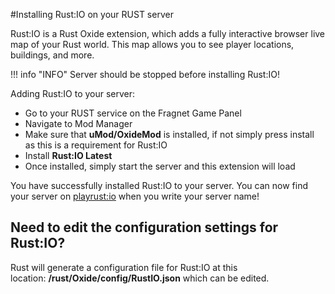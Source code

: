 #Installing Rust:IO on your RUST server

Rust:IO is a Rust Oxide extension, which adds a fully interactive browser live map of your Rust world. This map allows you to see player locations, buildings, and more. 

!!! info "INFO"
	Server should be stopped before installing Rust:IO!

Adding Rust:IO to your server:

*   Go to your RUST service on the Fragnet Game Panel
*   Navigate to Mod Manager
*   Make sure that **uMod/OxideMod** is installed, if not simply press install as this is a requirement for Rust:IO
*   Install **Rust:IO Latest** 
*   Once installed, simply start the server and this extension will load

You have successfully installed Rust:IO to your server. You can now find your server on [playrust:io](http://playrust.io/) [](http://playrust.io/)when you write your server name!

Need to edit the configuration settings for Rust:IO?
----------------------------------------------------

Rust will generate a configuration file for Rust:IO at this location: **/rust/Oxide/config/RustIO.json** which can be edited.